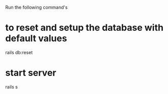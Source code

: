 Run the following command's 

# to reset and setup the database with default values
rails db:reset
# start server
rails s
